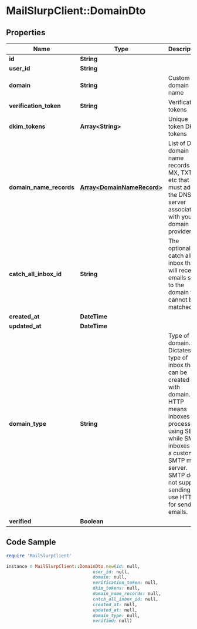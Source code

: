 # MailSlurpClient::DomainDto

## Properties

Name | Type | Description | Notes
------------ | ------------- | ------------- | -------------
**id** | **String** |  | [optional] 
**user_id** | **String** |  | [optional] 
**domain** | **String** | Custom domain name | [optional] 
**verification_token** | **String** | Verification tokens | [optional] 
**dkim_tokens** | **Array&lt;String&gt;** | Unique token DKIM tokens | [optional] 
**domain_name_records** | [**Array&lt;DomainNameRecord&gt;**](DomainNameRecord) | List of DNS domain name records (C, MX, TXT) etc that you must add to the DNS server associated with your domain provider. | [optional] 
**catch_all_inbox_id** | **String** | The optional catch all inbox that will receive emails sent to the domain that cannot be matched. | [optional] 
**created_at** | **DateTime** |  | [optional] 
**updated_at** | **DateTime** |  | [optional] 
**domain_type** | **String** | Type of domain. Dictates type of inbox that can be created with domain. HTTP means inboxes are processed using SES while SMTP inboxes use a custom SMTP mail server. SMTP does not support sending so use HTTP for sending emails. | [optional] 
**verified** | **Boolean** |  | [optional] 

## Code Sample

```ruby
require 'MailSlurpClient'

instance = MailSlurpClient::DomainDto.new(id: null,
                                 user_id: null,
                                 domain: null,
                                 verification_token: null,
                                 dkim_tokens: null,
                                 domain_name_records: null,
                                 catch_all_inbox_id: null,
                                 created_at: null,
                                 updated_at: null,
                                 domain_type: null,
                                 verified: null)
```


